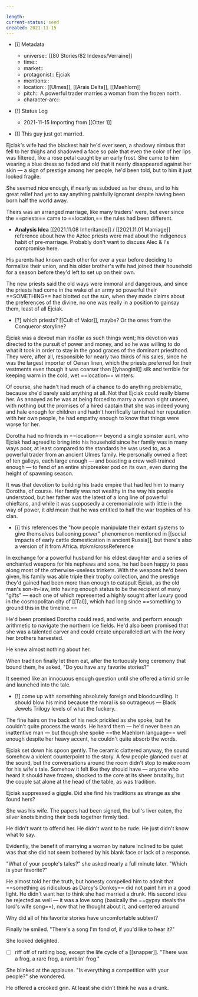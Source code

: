```yaml
---

length:
current-status: seed
created: 2021-11-15
---
```


- [i] Metadata
	- universe:: [[80 Stories/82 Indexes/Verraine]]
	- time::
	- market::
	- protagonist:: Ejciak
	- mentions::
	- location:: [[Ulmes]], [[Arais Delta]], [[Maehlorn]]
	- pitch:: A powerful trader marries a woman from the frozen north. 
	- character-arc::
- [!] Status Log
	- 2021-11-15 Importing from [[Otter 1]]


- [I] This guy just got married.

Ejciak's wife had the blackest hair he'd ever seen, a shadowy nimbus that fell to her thighs and shadowed a face so pale that even the color of her lips was filtered, like a rose petal caught by an early frost. She came to him wearing a blue dress so faded and old that it nearly disappeared against her skin — a sign of prestige among her people, he'd been told, but to him it just looked fragile. 

She seemed nice enough, if nearly as subdued as her dress, and to his great relief had yet to say anything painfully ignorant despite having been born half the world away. 

Theirs was an arranged marriage, like many traders' were, but ever since the ==priests== came to ==location,== the rules had been different. 

- **Analysis Idea** [[2021.11.08 Inheritance]] / [[2021.11.01 Marriage]] reference about how the Aztec priests were mad about the indigenous habit of pre-marriage. Probably don't want to discuss Alec & I's compromise here. 

His parents had known each other for over a year before deciding to formalize their union, and his older brother's wife had joined their household for a season before they'd left to set up on their own. 

The new priests said the old ways were immoral and dangerous, and since the priests had come in the wake of an army so powerful their ==SOMETHING== had blotted out the sun, when they made claims about the preferences of the divine, no one was really in a position to gainsay them, least of all Ejciak. 

- [?] which priests? [[Cult of Valor]], maybe? Or the ones from the Conqueror storyline?

Ejciak was a devout man insofar as such things went; his devotion was directed to the pursuit of power and money, and so he was willing to do what it took in order to stay in the good graces of the dominant priesthood. They were, after all, responsible for nearly two thirds of his sales, since he was the largest importer of Oenan linen, which the priests preferred for their vestments even though it was coarser than [[yhaoginli]] silk and terrible for keeping warm in the cold, wet ==location== winters. 

Of course, she hadn't had much of a chance to do anything problematic, because she'd barely said anything at all. Not that Ejciak could really blame her. As annoyed as he was at being forced to marry a woman sight unseen, with nothing but the promises of a hired captain that she was indeed young and hale enough for children and hadn't horrifically tarnished her reputation with her own people, he had empathy enough to know that things were worse for her.

Dorotha had no friends in ==location== beyond a single spinster aunt, who Ejciak had agreed to bring into his household since her family was in many ways poor, at least compared to the standards he was used to, as a powerful trader from an ancient Ulmes family. He personally owned a fleet of ten galleys, each large enough — and boasting a crew well-trained enough — to fend of an entire shipbreaker pod on its own, even during the height of spawning season. 

It was that devotion to building his trade empire that had led him to marry Dorotha, of course. Her family was not wealthy in the way his people understood, but her father was the latest of a long line of powerful chieftans, and while it was supposedly a ceremonial role with little in the way of power, it _did_ mean that he was entitled to half the war trophies of his clan. 

- [i] this references the "how people manipulate their extant systems to give themselves ballooning power" phenomenon mentioned in [[social impacts of early cattle domestication in ancient Russia]], but there's also a version of it from Africa. #pkm/crossReference 

In exchange for a powerful husband for his eldest daughter and a series of enchanted weapons for his nephews and sons, he had been happy to pass along most of the otherwise-useless trinkets. With the weapons he'd been given, his family was able triple their trophy collection, and the prestige they'd gained had been more than enough to catapult Ejciak, as the old man's son-in-law, into having enough status to be the recipient of many "gifts" — each one of which represented a highly sought after luxury good in the cosmopolitan city of [[Tal]], which had long since ==something to ground this in the timeline.== 

He'd been promised Dorotha could read, and write, and perform enough arithmetic to navigate the northern ice fields. He'd also been promised that she was a talented carver and could create unparalleled art with the ivory her brothers harvested. 

He knew almost nothing about her. 

When tradition finally let them eat, after the tortuously long ceremony that bound them, he asked, "Do you have any favorite stories?" 

It seemed like an innocuous enough question until she offered a timid smile and launched into the tale. 

- [!] come up with something absolutely foreign and bloodcurdling. It should blow his mind because the moral is so outrageous — Black Jewels Trilogy levels of what the fuckery. 

The fine hairs on the back of his neck prickled as she spoke, but he couldn't quite process the words. He heard them — he'd never been an inattentive man — but though she spoke ==the Maehlorn language== well enough despite her heavy accent, he couldn't quite absorb the words. 

Ejciak set down his spoon gently. The ceramic clattered anyway, the sound somehow a violent counterpoint to the story. A few people glanced over at the sound, but the conversations around the room didn't stop to make room for his wife's tale. Somehow it felt like they should have — anyone who heard it should have frozen, shocked to the core at its sheer brutality, but the couple sat alone at the head of the table, as was tradition. 

Ejciak suppressed a giggle. Did she find his traditions as strange as she found hers? 

She was his wife. The papers had been signed, the bull's liver eaten, the silver knots binding their beds together firmly tied. 

He didn't want to offend her. He didn't want to be rude. He just didn't know what to say. 

Evidently, the benefit of marrying a woman by nature inclined to be quiet was that she did not seem bothered by his blank face or lack of a response. 

"What of your people's tales?" she asked nearly a full minute later. "Which is your favorite?" 

He almost told her the truth, but honesty compelled him to admit that ==something as ridiculous as Darcy's Donkey== did not paint him in a good light. He didn't want her to think she had married a drunk. His second idea he rejected as well — it was a love song (basically the ==gypsy steals the lord's wife song==), now that he thought about it, and centered around 

Why did all of his favorite stories have uncomfortable subtext? 

Finally he smiled. "There's a song I'm fond of, if you'd like to hear it?" 

She looked delighted. 

- [ ] riff off of rattling bog, except the life cycle of a [[snapper]]. "There was a frog, a rare frog, a ramblin' frog." 

She blinked at the applause. "Is everything a competition with your people?" she wondered. 

He offered a crooked grin. At least she didn't think he was a drunk. 
